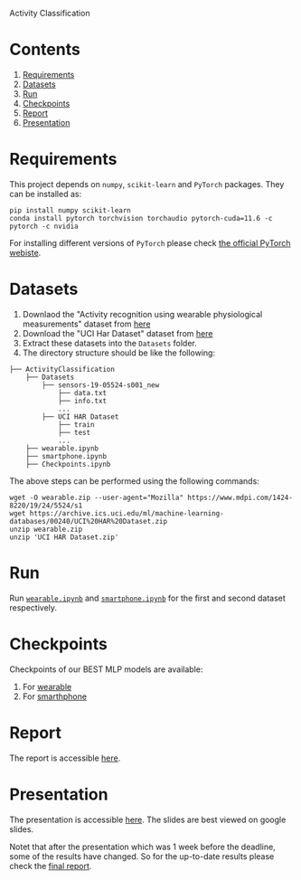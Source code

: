 Activity Classification

# Contents

1. [Requirements](https://github.com/sadra-safa/ActivityClassification#requirements)
2. [Datasets](https://github.com/sadra-safa/ActivityClassification#datasets)
3. [Run](https://github.com/sadra-safa/ActivityClassification#run)
4. [Checkpoints](https://github.com/sadra-safa/ActivityClassification#Checkpoints)
5. [Report](https://github.com/sadra-safa/ActivityClassification#report)
6. [Presentation](https://github.com/sadra-safa/ActivityClassification#presentation)

# Requirements
This project depends on  `numpy`, `scikit-learn` and `PyTorch` packages.
They can be installed as:

```
pip install numpy scikit-learn
conda install pytorch torchvision torchaudio pytorch-cuda=11.6 -c pytorch -c nvidia
```
For installing different versions of `PyTorch` please check [the official PyTorch webiste](https://pytorch.org/).

# Datasets
1. Downlaod the "Activity recognition using wearable physiological measurements" dataset from [here](https://www.mdpi.com/1424-8220/19/24/5524/s1)
2. Download the "UCI Har Dataset" dataset from [here](https://archive.ics.uci.edu/ml/datasets/human+activity+recognition+using+smartphones)
3. Extract these datasets into the `Datasets` folder.
4. The directory structure should be like the following:
```
├── ActivityClassification
    ├── Datasets
        ├── sensors-19-05524-s001_new
            ├── data.txt
            ├── info.txt
            ...
        ├── UCI HAR Dataset
            ├── train
            ├── test
            ...
    ├── wearable.ipynb
    ├── smartphone.ipynb
    ├── Checkpoints.ipynb
```
The above steps can be performed using the following commands:
```
wget -O wearable.zip --user-agent="Mozilla" https://www.mdpi.com/1424-8220/19/24/5524/s1
wget https://archive.ics.uci.edu/ml/machine-learning-databases/00240/UCI%20HAR%20Dataset.zip
unzip wearable.zip
unzip 'UCI HAR Dataset.zip'

```

# Run
Run [`wearable.ipynb`](https://github.com/sadra-safa/ActivityClassification/blob/master/wearable.ipynb) and [`smartphone.ipynb`](https://github.com/sadra-safa/ActivityClassification/blob/master/smartphone.ipynb) for the first and second dataset respectively.

# Checkpoints
Checkpoints of our BEST MLP models are available:
1. For [wearable](https://github.com/sadra-safa/ActivityClassification/raw/master/Checkpoints/mlp-wearable.pth)
2. For [smarthphone](https://github.com/sadra-safa/ActivityClassification/raw/master/Checkpoints/mlp-smartphone.pth)

# Report
The report is accessible [here](https://github.com/sadra-safa/ActivityClassification/raw/master/Report.pdf).

# Presentation
The presentation is accessible [here](https://github.com/sadra-safa/ActivityClassification/raw/master/presentation.pptx). 
The slides are best viewed on google slides.

Notet that after the presentation which was 1 week before the deadline, some of the results have changed. So for the up-to-date results please check the [final report](https://github.com/sadra-safa/ActivityClassification/raw/master/Report.pdf).
